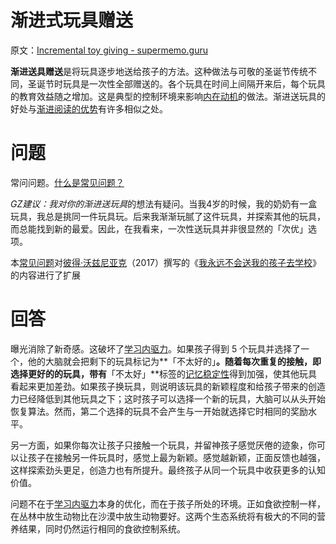 # 渐进式玩具赠送

原文：[Incremental toy giving - supermemo.guru](https://supermemo.guru/wiki/Incremental_toy_giving)

**渐进送具赠送**是将玩具逐步地送给孩子的方法。这种做法与可敬的圣诞节传统不同，圣诞节时玩具是一次性全部赠送的。各个玩具在时间上间隔开来后，每个玩具的教育效益随之增加。这是典型的控制环境来影响[内在动机](https://supermemo.guru/wiki/Intrinsic_motivation)的做法。渐进送玩具的好处与[渐进阅读的优势](https://supermemo.guru/wiki/Advantages_of_incremental_reading)有许多相似之处。

# 问题

常问问题。[什么是常见问题？](https://supermemo.guru/wiki/What_are_FAQs%3F)

*GZ建议：*我对你的*渐进送玩具*的想法有疑问。当我4岁的时候，我的奶奶有一盒玩具，我总是挑同一件玩具玩。后来我渐渐玩腻了这件玩具，并探索其他的玩具，而总能找到新的最爱。因此，在我看来，一次性送玩具并非很显然的「次优」选项。

本[常见问题](https://supermemo.guru/wiki/FAQs)对[彼得·沃兹尼亚克](https://supermemo.guru/wiki/Piotr_Wozniak)（2017）撰写的《[我永远不会送我的孩子去学校](https://supermemo.guru/wiki/Problem_of_Schooling)》的内容进行了扩展

# 回答

曝光消除了新奇感。这破坏了[学习内驱力](https://supermemo.guru/wiki/Learn_drive)。如果孩子得到 5 个玩具并选择了一个，他的大脑就会把剩下的玩具标记为**「不太好的」**。随着每次重复的接触，即选择更好的的玩具，带有**「不太好」**标签的[记忆稳定性](https://supermemo.guru/wiki/Memory_stability)得到加强，使其他玩具看起来更加差劲。如果孩子换玩具，则说明该玩具的新颖程度和给孩子带来的创造力已经降低到其他玩具之下；这时孩子可以选择一个新的玩具，大脑可以从头开始恢复算法。然而，第二个选择的玩具不会产生与一开始就选择它时相同的奖励水平。

另一方面，如果你每次让孩子只接触一个玩具，并留神孩子感觉厌倦的迹象，你可以让孩子在接触另一件玩具时，感觉上最为新颖。感觉越新颖，正面反馈也越强，这样探索劲头更足，创造力也有所提升。最终孩子从同一个玩具中收获更多的认知价值。

问题不在于[学习内驱力](https://supermemo.guru/wiki/Learn_drive)本身的优化，而在于孩子所处的环境。正如食欲控制一样，在丛林中放生动物比在沙漠中放生动物要好。这两个生态系统将有极大的不同的营养结果，同时仍然运行相同的食欲控制系统。